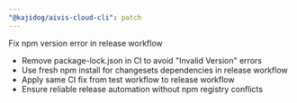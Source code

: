 ```yaml
---
"@kajidog/aivis-cloud-cli": patch
---
```


Fix npm version error in release workflow

- Remove package-lock.json in CI to avoid "Invalid Version" errors  
- Use fresh npm install for changesets dependencies in release workflow
- Apply same CI fix from test workflow to release workflow
- Ensure reliable release automation without npm registry conflicts